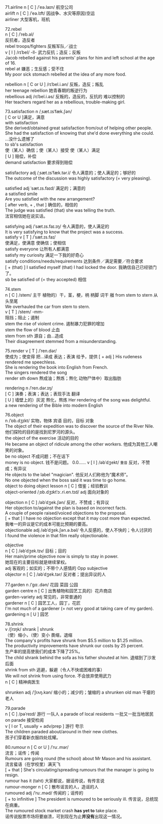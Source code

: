 71.airline  n   [ C ]  /ˈeə.laɪn/   航空公司  
airlift  n   [ C ]  /ˈeə.lɪft/  因战争、水灾等原因)空运  
airliner  大型客机，班机  

72.rebel  
n   [ C ]  /ˈreb.əl/   
反抗者，造反者  
rebel troops/fighters  反叛军队／战士  
v   [ I ]   /rɪˈbel/  -ll-  武力反抗；造反；反叛  
Jacob rebelled against his parents' plans for him and left school at the age of 16.  
rebel at   嫌恶；生反感；受不住  
My poor sick stomach rebelled at the idea of any more food.  

rebellion  n   [ C or U ]   /rɪˈbel.i.ən/   反叛，造反；叛乱  
her teenage rebellion  她青春期的叛逆行为  
rebellious  adj  /rɪˈbel.i.əs/  反叛的，造反的，反抗的  难以控制的  
Her teachers regard her as a rebellious, trouble-making girl.  

73.satisfaction  n   /ˌsæt.ɪsˈfæk.ʃən/   
[ C or U ]满足，满意  
with satisfaction  
She derived/obtained great satisfaction from/out of helping other people.  
She had the satisfaction of knowing that she'd done everything she could.  ...没什么遗憾了  
to sb's satisfaction  
使（某人）确信；使（某人）接受  使（某人）满足  
[ U ]  赔偿，补偿  
demand satisfaction  要求得到赔偿  

satisfactory  adj  /ˌsæt.ɪsˈfæk.tər.i/   令人满意的；使人满足的；够好的  
The outcome of the discussion was highly satisfactory (= very pleasing).  

satisfied  adj  ˈsæt.ɪs.faɪd/  满足的；满意的  
a satisfied smile  
Are you satisfied with the new arrangement?  
[ after verb, + , that ]  确信的，相信的  
The judge was satisfied (that) she was telling the truth.  
法官相信她在说实话。  

satisfying  adj  /ˈsæt.ɪs.faɪ.ɪŋ/  令人满意的，使人满足的  
It is very satisfying to know that the project was a success.  
satisfy  v   [ T ]  /ˈsæt.ɪs.faɪ/  
使满足，使满意  使确信；使相信  
satisfy everyone  让所有人都满意  
satisfy my curiosity  满足一下我的好奇心  
satisfy conditions/needs/requirements  达到条件／满足需要／符合要求  
[ + (that) ] I satisfied myself (that) I had locked the door.  我确信自己已经锁门了。  
sb be satisfied of (= they accepted)   相信

74.stem  
n   [ C ]   /stem/   主干  植物的）干，茎，梗，柄  柄脚  词干  艏
from stem to stern  从头至尾  
We overhauled the car from stem to stern.  
v   [ T ]  /stem/  -mm-  
阻挡；阻止；遏制  
stem the rise of violent crime.  遏制暴力犯罪的增加  
stem the flow of blood  止血  
stem from sth  源自；由…造成  
Their disagreement stemmed from a misunderstanding.  

75.render  v  [ T ]  /ˈren.dər/  
使成为；使变得  把…译成  表达；表演  给予，提供
[ + adj ] His rudeness rendered me speechless.  
She is rendering the book into English from French.  
The singers rendered the song  
render sth down  熬成油；熬炼；熬化  动物尸体中）取出脂肪  

rendering  n  /ˈren.dər.ɪŋ/  
[ C ]  演奏；表演；表达；表现手法  翻译    
[ U ]   墙壁上的）灰泥  熬化，熬炼
Her rendering of the song was delightful.  
a new rendering of the Bible into modern English  

76.object  
n  /ˈɒb.dʒɪkt/   实物，物体  宾语  目的，目标  对象  
The object of their expedition was to discover the source of the River Nile.  
他们探险的目的是找到尼罗河的源头。  
the object of the exercise  活动的目的  
He became an object of ridicule among the other workers.  他成为其他工人嘲笑的对象。  
be no object  不成问题；不在话下  
money is no object.  钱不是问题。  0.0......
v  [ I ]  /əbˈdʒekt/  `重音`  反对，不赞成；有异议  
He objects to the label "magician".  他反对人们称他为“魔术师”。  
No one objected when the boss said it was time to go home.  
object to doing
object lesson  n   [ C ]  借鉴；经验教训  
object-oriented /ˌɒb.dʒɪktˈɔː.ri.en.tɪd/  adj  面向对象的  

objection  n  [ C ]  /əbˈdʒek.ʃən/  反对，不赞成；有异议  
Her objection to/against the plan is based on incorrect facts.  
A couple of people raised/voiced objections to the proposal.  
[ + that ] I have no objection except that it may cost more than expected.  
我唯一的异议是它的成本可能比预期的要高。  
objectionable  adj  /əbˈdʒek.ʃən.ə.bəl/  令人反感的，使人不快的；令人讨厌的  
I found the violence in that film really objectionable. 

objective  
n   [ C ]  /əbˈdʒek.tɪv/   目标；目的  
Her main/prime objective now is simply to stay in power.  
她现在的主要目标就是继续掌权。  
adj  客观的；如实的；不带个人感情的  Opp  subjective  
objector  n  [ C ]  /əbˈdʒek.tər/  反对者；提出异议的人  

77.garden  n  /ˈɡɑː.dən/  花园  菜园  公园  
garden centre  n   [ C ]  出售植物和园艺工具的）花卉商店  
garden-variety  adj  常见的，非常普通的  
gardener  n   [ C ]  园艺工人，园丁，花匠  
I'm not much of a gardener (= not very good at taking care of my garden).  
gardening  n  [ U ]  园艺  

78.shrink  
v  /ʃrɪŋk/  shrank | shrunk  
（使）缩小，（使）变小  畏缩，退缩  
The company's profits have shrunk from $5.5 million to $1.25 million.  
The productivity improvements have shrunk our costs by 25 percent.  
生产率的提高使我们的成本下降了25%。  
The child shrank behind the sofa as his father shouted at him.  退缩到了沙发后面  
shrink from sth  逃避，躲避（令人不快或困难的事）  
We will not shrink from using force.  不会放弃使用武力  
n  [ C ]  精神病医生  

shrunken  adj  /ˈʃrʌŋ.kən/  缩小的；减少的；皱缩的
a shrunken old man  干瘪的老人  

79.parade  
n   [ C ]  /pəˈreɪd/  游行  一队人
a parade of local residents  一批又一批当地居民  
on parade  接受检阅  
v  [ I or T, usually + adv/prep ]  游行  夸示  
The children paraded about/around in their new clothes.  
孩子们穿着新衣服四处炫耀。  

80.rumour  n  [ C or U ]   /ˈruː.mər/   
流言；谣传；传闻  
Rumours are going round (the school) about Mr Mason and his assistant.  
流言蜚语（在学校里）满天飞  
[ + that ] She's circulating/spreading rumours that the manager is going to resign.  
rumour has it (taht) 大家都说，据谣传说，有传言说  
rumour-monger  n   [ C ]  散布谣言的人，造谣的人  
rumoured  adj   /ˈruː.məd/   传闻的；谣传的  
[ + to infinitive ] The president is rumoured to be seriously ill.  传言说，总统现在病重。  
The rumoured stock market crash **has yet to** take place.  
谣传说股票市场将要崩溃，可到现在为止**并没有**出现这一情况。  
